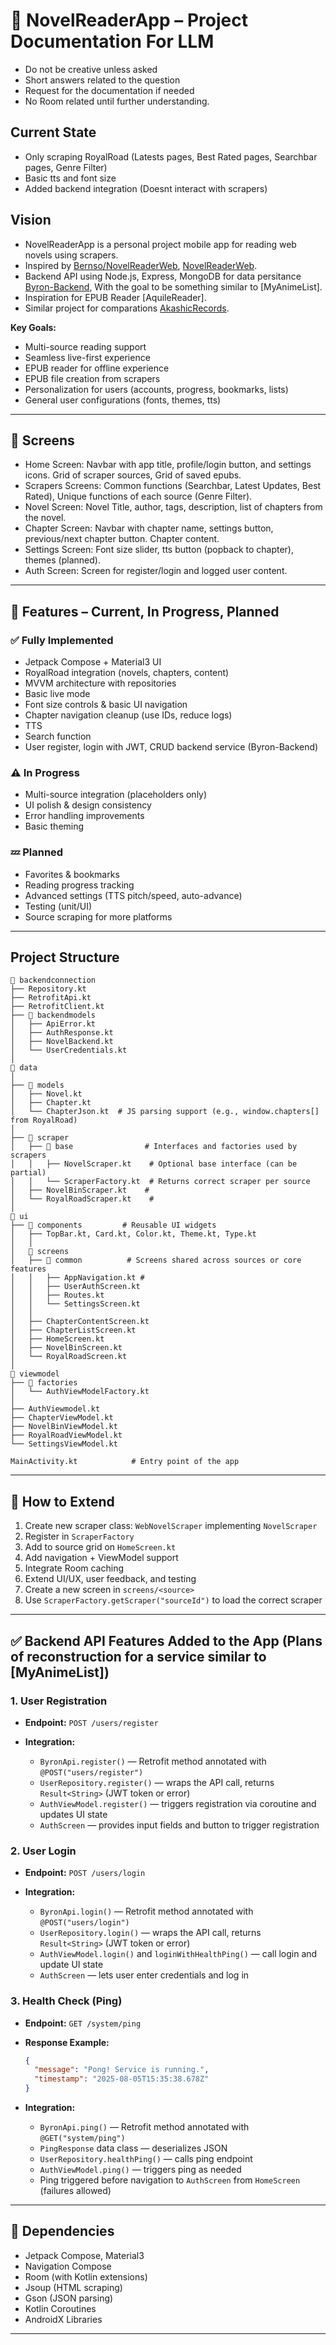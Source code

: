 # 📖 NovelReaderApp – Project Documentation For LLM

* Do not be creative unless asked
* Short answers related to the question
* Request for the documentation if needed
* No Room related until further understanding.

## Current State

* Only scraping RoyalRoad (Latests pages, Best Rated pages, Searchbar pages, Genre Filter)
* Basic tts and font size
* Added backend integration (Doesnt interact with scrapers)

## Vision

* NovelReaderApp is a personal project mobile app for reading web novels using scrapers.
* Inspired by [Bernso/NovelReaderWeb](https://github.com/Bernso/NovelReaderWeb), [NovelReaderWeb](https://bernso.pythonanywhere.com).
* Backend API using Node.js, Express, MongoDB for data persitance [Byron-Backend](https://github.com/ByronDZH/Byron-Backend), With the goal to be something similar to [MyAnimeList].
* Inspiration for EPUB Reader [AquileReader].
* Similar project for comparations [AkashicRecords](https://github.com/Luiz-eduardp/akashic_records).

**Key Goals:**

* Multi-source reading support
* Seamless live-first experience
* EPUB reader for offline experience
* EPUB file creation from scrapers
* Personalization for users (accounts, progress, bookmarks, lists)
* General user configurations (fonts, themes, tts)

---

## 🧭 Screens

* Home Screen: Navbar with app title, profile/login button, and settings icons. Grid of scraper sources, Grid of saved epubs.
* Scrapers Screens: Common functions (Searchbar, Latest Updates, Best Rated), Unique functions of each source (Genre Filter).
* Novel Screen: Novel Title, author, tags, description, list of chapters from the novel.
* Chapter Screen: Navbar with chapter name, settings button, previous/next chapter button. Chapter content.
* Settings Screen: Font size slider, tts button (popback to chapter), themes (planned).
* Auth Screen: Screen for register/login and logged user content.

---

## 🚧 Features – Current, In Progress, Planned

### ✅ Fully Implemented

* Jetpack Compose + Material3 UI
* RoyalRoad integration (novels, chapters, content)
* MVVM architecture with repositories
* Basic live mode
* Font size controls & basic UI navigation
* Chapter navigation cleanup (use IDs, reduce logs)
* TTS
* Search function
* User register, login with JWT, CRUD backend service (Byron-Backend)

### ⚠️ In Progress

* Multi-source integration (placeholders only)
* UI polish & design consistency
* Error handling improvements
* Basic theming

### 💤 Planned

* Favorites & bookmarks
* Reading progress tracking
* Advanced settings (TTS pitch/speed, auto-advance)
* Testing (unit/UI)
* Source scraping for more platforms

---

## Project Structure

```
📁 backendconnection       
├── Repository.kt
├── RetrofitApi.kt
├── RetrofitClient.kt
├── 📁 backendmodels
│   ├── ApiError.kt
│   ├── AuthResponse.kt
│   ├── NovelBackend.kt
│   └── UserCredentials.kt
│   
📁 data
│   
├── 📁 models
│   ├── Novel.kt
│   ├── Chapter.kt
│   └── ChapterJson.kt  # JS parsing support (e.g., window.chapters[] from RoyalRoad)
│
├── 📁 scraper
│   ├── 📁 base                # Interfaces and factories used by scrapers
│   │   ├── NovelScraper.kt    # Optional base interface (can be partial)
│   │   └── ScraperFactory.kt  # Returns correct scraper per source
│   ├── NovelBinScraper.kt    # 
│   └── RoyalRoadScraper.kt    # 
│   
📁 ui
├── 📁 components         # Reusable UI widgets
│   ├── TopBar.kt, Card.kt, Color.kt, Theme.kt, Type.kt
│   │
│   📁 screens
│   ├── 📁 common          # Screens shared across sources or core features
│   │   ├── AppNavigation.kt # 
│   │   ├── UserAuthScreen.kt
│   │   ├── Routes.kt
│   │   └── SettingsScreen.kt
│   │
│   ├── ChapterContentScreen.kt
│   ├── ChapterListScreen.kt
│   ├── HomeScreen.kt
│   ├── NovelBinScreen.kt
│   └── RoyalRoadScreen.kt
│
📁 viewmodel
├── 📁 factories
│   └── AuthViewModelFactory.kt
│
├── AuthViewmodel.kt
├── ChapterViewModel.kt
├── NovelBinViewModel.kt
├── RoyalRoadViewModel.kt
└── SettingsViewModel.kt

MainActivity.kt            # Entry point of the app
```

---

## 🧱 How to Extend

1. Create new scraper class: `WebNovelScraper` implementing `NovelScraper`
2. Register in `ScraperFactory`
3. Add to source grid on `HomeScreen.kt`
4. Add navigation + ViewModel support
5. Integrate Room caching
6. Extend UI/UX, user feedback, and testing
7. Create a new screen in `screens/<source>`
8. Use `ScraperFactory.getScraper("sourceId")` to load the correct scraper

---

## ✅ Backend API Features Added to the App (Plans of reconstruction for a service similar to [MyAnimeList])

### 1. User Registration

* **Endpoint:** `POST /users/register`
* **Integration:**

  * `ByronApi.register()` — Retrofit method annotated with `@POST("users/register")`
  * `UserRepository.register()` — wraps the API call, returns `Result<String>` (JWT token or error)
  * `AuthViewModel.register()` — triggers registration via coroutine and updates UI state
  * `AuthScreen` — provides input fields and button to trigger registration

### 2. User Login

* **Endpoint:** `POST /users/login`
* **Integration:**

  * `ByronApi.login()` — Retrofit method annotated with `@POST("users/login")`
  * `UserRepository.login()` — wraps the API call, returns `Result<String>` (JWT token or error)
  * `AuthViewModel.login()` and `loginWithHealthPing()` — call login and update UI state
  * `AuthScreen` — lets user enter credentials and log in

### 3. Health Check (Ping)

* **Endpoint:** `GET /system/ping`
* **Response Example:**

  ```json
  {
    "message": "Pong! Service is running.",
    "timestamp": "2025-08-05T15:35:38.678Z"
  }
  ```
* **Integration:**

  * `ByronApi.ping()` — Retrofit method annotated with `@GET("system/ping")`
  * `PingResponse` data class — deserializes JSON
  * `UserRepository.healthPing()` — calls ping endpoint
  * `AuthViewModel.ping()` — triggers ping as needed
  * Ping triggered before navigation to `AuthScreen` from `HomeScreen` (failures allowed)

---

## 🔗 Dependencies

* Jetpack Compose, Material3
* Navigation Compose
* Room (with Kotlin extensions)
* Jsoup (HTML scraping)
* Gson (JSON parsing)
* Kotlin Coroutines
* AndroidX Libraries

---